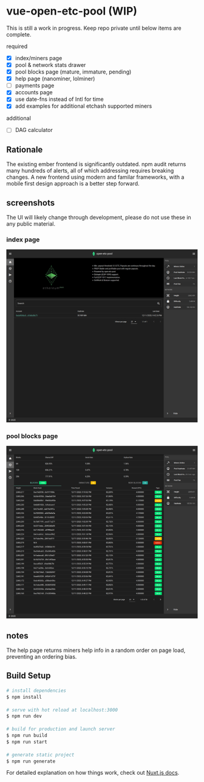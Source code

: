 # vue-open-etc-pool (WIP)

This is still a work in progress. Keep repo private until below items are complete.

required

- [x] index/miners page
- [x] pool & network stats drawer
- [x] pool blocks page (mature, immature, pending)
- [x] help page (nanominer, lolminer)
- [ ] payments page
- [x] accounts page
- [x] use date-fns instead of Intl for time
- [x] add examples for additional etchash supported miners

additional

- [ ] DAG calculator

## Rationale

The existing ember frontend is significantly outdated. npm audit returns many hundreds of alerts, all of which addressing requires breaking changes. A new frontend using modern and familar frameworks, with a mobile first design approach is a better step forward.

## screenshots

The UI will likely change through development, please do not use these in any public material.

### index page

![index/miners page](/screenshots/01.png?raw=true "index/miners page")

### pool blocks page

![pool blocks page](/screenshots/02.png?raw=true "pool blocks page")

## notes

The help page returns miners help info in a random order on page load, preventing an ordering bias.

## Build Setup

```bash
# install dependencies
$ npm install

# serve with hot reload at localhost:3000
$ npm run dev

# build for production and launch server
$ npm run build
$ npm run start

# generate static project
$ npm run generate
```

For detailed explanation on how things work, check out [Nuxt.js docs](https://nuxtjs.org).
